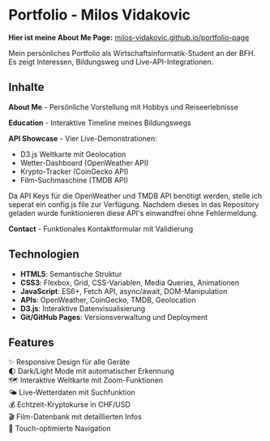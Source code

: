 # Portfolio - Milos Vidakovic

**Hier ist meine About Me Page:** [milos-vidakovic.github.io/portfolio-page](https://milos-vidakovic.github.io/portfolio-page/)

Mein persönliches Portfolio als Wirtschaftsinformatik-Student an der BFH. Es zeigt Interessen, Bildungsweg und Live-API-Integrationen.

## Inhalte

**About Me** - Persönliche Vorstellung mit Hobbys und Reiseerlebnisse

**Education** - Interaktive Timeline meines Bildungswegs

**API Showcase** - Vier Live-Demonstrationen:
- D3.js Weltkarte mit Geolocation
- Wetter-Dashboard (OpenWeather API)
- Krypto-Tracker (CoinGecko API) 
- Film-Suchmaschine (TMDB API)

Da API Keys für die OpenWeather und TMDB API benötigt werden, stelle ich seperat ein config.js file zur Verfügung. Nachdem dieses in das Repository geladen wurde funktionieren diese API's einwandfrei ohne Fehlermeldung.

**Contact** - Funktionales Kontaktformular mit Validierung

## Technologien

- **HTML5**: Semantische Struktur
- **CSS3**: Flexbox, Grid, CSS-Variablen, Media Queries, Animationen
- **JavaScript**: ES6+, Fetch API, async/await, DOM-Manipulation
- **APIs**: OpenWeather, CoinGecko, TMDB, Geolocation
- **D3.js**: Interaktive Datenvisualisierung
- **Git/GitHub Pages**: Versionsverwaltung und Deployment

## Features

✨ Responsive Design für alle Geräte  
🌓 Dark/Light Mode mit automatischer Erkennung  
🗺️ Interaktive Weltkarte mit Zoom-Funktionen  
🌤️ Live-Wetterdaten mit Suchfunktion  
💰 Echtzeit-Kryptokurse in CHF/USD  
🎬 Film-Datenbank mit detaillierten Infos  
📱 Touch-optimierte Navigation  
